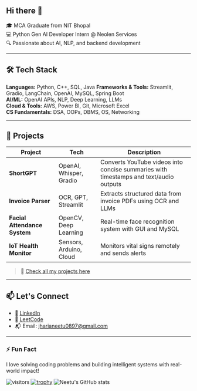 ## Hi there 👋

🎓 MCA Graduate from NIT Bhopal  
💻 Python Gen AI Developer Intern @ Neolen Services  
🔍 Passionate about AI, NLP, and backend development

---

## 🛠️ Tech Stack

**Languages:** Python, C++, SQL, Java
**Frameworks & Tools:** Streamlit, Gradio, LangChain, OpenAI, MySQL, Spring Boot  
**AI/ML:** OpenAI APIs, NLP, Deep Learning, LLMs  
**Cloud & Tools:** AWS, Power BI, Git, Microsoft Excel  
**CS Fundamentals:** DSA, OOPs, DBMS, OS, Networking

---

## 🚀 Projects

| Project | Tech | Description |
|--------|------|-------------|
| **ShortGPT** | OpenAI, Whisper, Gradio | Converts YouTube videos into concise summaries with timestamps and text/audio outputs |
| **Invoice Parser** | OCR, GPT, Streamlit | Extracts structured data from invoice PDFs using OCR and LLMs |
| **Facial Attendance System** | OpenCV, Deep Learning | Real-time face recognition system with GUI and MySQL |
| **IoT Health Monitor** | Sensors, Arduino, Cloud | Monitors vital signs remotely and sends alerts |

> 🔗 [Check all my projects here](https://github.com/neetujharia?tab=repositories)

---

## 📫 Let's Connect

- 🔗 [LinkedIn](https://linkedin.com/in/yourprofile)
- 🐍 [LeetCode](https://leetcode.com/yourhandle)
- 📬 Email: jharianeetu0897@gmail.com

---

### ⚡ Fun Fact

I love solving coding problems and building intelligent systems with real-world impact!

![visitors](https://visitor-badge.laobi.icu/badge?page_id=jharianeetu.jharianeetu)
[![trophy](https://github-profile-trophy.vercel.app/?username=jharianeetu&theme=onedark)](https://github.com/ryo-ma/github-profile-trophy)
![Neetu's GitHub stats](https://github-readme-stats.vercel.app/api?username=jharianeetu&show_icons=true&theme=radical)


